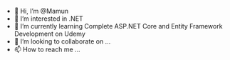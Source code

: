 - 👋 Hi, I’m @Mamun
- 👀 I’m interested in .NET
- 🌱 I’m currently learning Complete ASP.NET Core and Entity Framework Development on Udemy
- 💞️ I’m looking to collaborate on ...
- 📫 How to reach me ...

<!---
PolarisMamun/PolarisMamun is a ✨ special ✨ repository because its `README.md` (this file) appears on your GitHub profile.
You can click the Preview link to take a look at your changes.
--->

